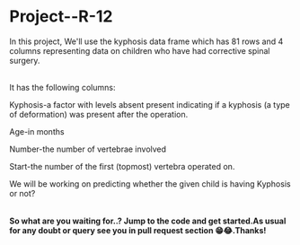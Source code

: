 # Project--R-12

<table>

In this project, We'll use the kyphosis data frame which has 81 rows and 4 columns representing data on children who have had corrective spinal surgery.<br><br/>

It has the following columns:<br>

Kyphosis-a factor with levels absent present indicating if a kyphosis (a type of deformation) was present after the operation.

Age-in months

Number-the number of vertebrae involved

Start-the number of the first (topmost) vertebra operated on.

We will be working on predicting whether the given child is having Kyphosis or not?

</table>

**So what are you waiting for..? Jump to the code and get started.As usual for any doubt or query see you in pull request section 😁😂.Thanks!**
